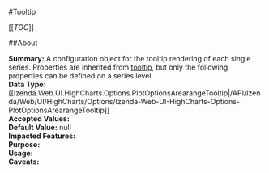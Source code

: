 #Tooltip

[[_TOC_]]

##About

**Summary:**  A configuration object for the tooltip rendering of each single series. Properties are inherited from <a href="#tooltip">tooltip</a>, but only the following properties can be defined on a series level.   
**Data Type:** [[Izenda.Web.UI.HighCharts.Options.PlotOptionsArearangeTooltip|/API/Izenda/Web/UI/HighCharts/Options/Izenda-Web-UI-HighCharts-Options-PlotOptionsArearangeTooltip]]  
**Accepted Values:**   
**Default Value:** null  
**Impacted Features:**   
**Purpose:**   
**Usage:**   
**Caveats:**   

